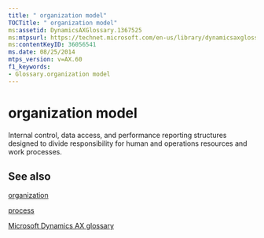 ```yaml
---
title: " organization model"
TOCTitle: " organization model"
ms:assetid: DynamicsAXGlossary.1367525
ms:mtpsurl: https://technet.microsoft.com/en-us/library/dynamicsaxglossary.1367525(v=AX.60)
ms:contentKeyID: 36056541
ms.date: 08/25/2014
mtps_version: v=AX.60
f1_keywords:
- Glossary.organization model
---
```


# organization model

Internal control, data access, and performance reporting structures designed to divide responsibility for human and operations resources and work processes.

## See also

[organization](organization.md)

[process](process.md)

[Microsoft Dynamics AX glossary](glossary/microsoft-dynamics-ax-glossary.md)

  


